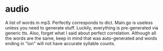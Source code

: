 # audio
A list of words in mp3. Perfectly corresponds to dict.
Main.go is useless unless you need to generate stuff. Luckily, everything is pre-generated via generic tts.
Also, forget what I said about perfect correlation. Although all the words are the same, keep in mind that was auto-generated and words ending in "ion" will not have accurate syllable counts.
